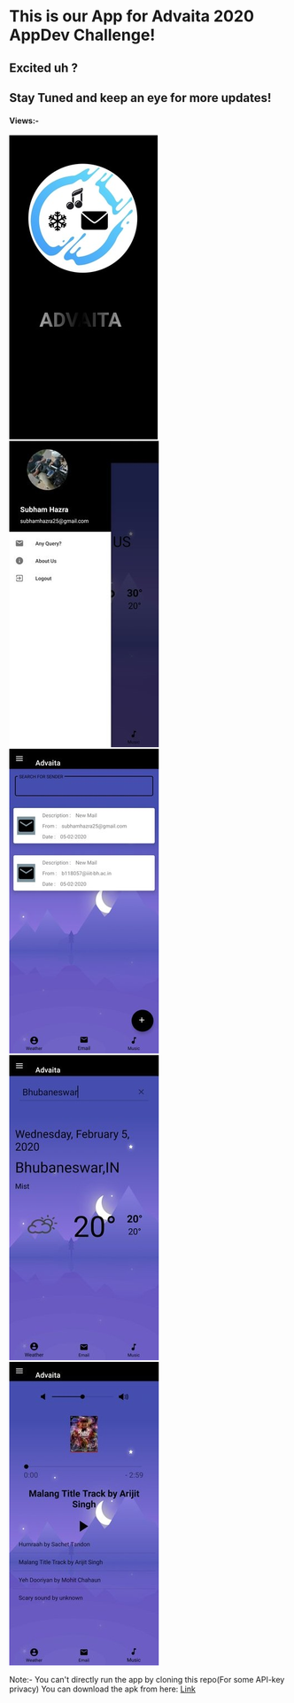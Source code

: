 # This is our App for Advaita 2020 AppDev Challenge!

## Excited uh ?

## Stay Tuned and keep an eye for more updates!

#### Views:-

![ScreenShot-1](ScreenShot/rsz_ss5.jpg) ![ScreenShot-2](ScreenShot/rsz_ss2.jpg)
![SS-4](ScreenShot/rsz_1ss1.jpg) ![SS-5](ScreenShot/rsz_ss4.jpg)
![SS-5](ScreenShot/rsz_ss00.jpg)


Note:- You can't directly run the app by cloning this repo(For some API-key privacy)
You can download the apk from here: [Link](https://drive.google.com/drive/folders/1N46mGkXwy6byL2iBHR31jJDSp_6-yNtL?usp=sharing)